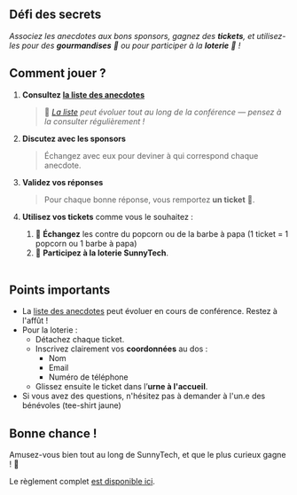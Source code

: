 ## Défi des secrets

_Associez les anecdotes aux bons sponsors, gagnez des **tickets**, et utilisez-les pour des **gourmandises** 🍿 ou pour participer à la **loterie** 🎁 !_

## Comment jouer ?

1. **Consultez [la liste des anecdotes](/anecdotes)**

   > 📌 *[La liste](/anecdotes) peut évoluer tout au long de la conférence — pensez à la consulter régulièrement !*

2. **Discutez avec les sponsors**

   > Échangez avec eux pour deviner à qui correspond chaque anecdote.

3. **Validez vos réponses**

   > Pour chaque bonne réponse, vous remportez **un ticket** 🎫.

4. **Utilisez vos tickets** comme vous le souhaitez :
   1. 🍿 **Échangez** les contre du popcorn ou de la barbe à papa (1 ticket = 1 popcorn ou 1 barbe à papa)
   2. 🎁 **Participez à la loterie SunnyTech**.
<br/><br/>
## Points importants

* La [liste des anecdotes](/anecdotes) peut évoluer en cours de conférence. Restez à l'affût !
* Pour la loterie :
  * Détachez chaque ticket.
  * Inscrivez clairement vos **coordonnées** au dos :
    * Nom
    * Email
    * Numéro de téléphone
  * Glissez ensuite le ticket dans l’**urne à l'accueil**.
* Si vous avez des questions, n'hésitez pas à demander à l'un.e des bénévoles (tee-shirt jaune)
## Bonne chance !

Amusez-vous bien tout au long de SunnyTech, et que le plus curieux gagne ! 🦩

Le règlement complet [est disponible ici](https://docs.google.com/document/d/16_iKaZ3iIz_SWdv_J0UHEzFao6zDDWZC6Vm71gtA-Bc/edit?usp=sharing).
